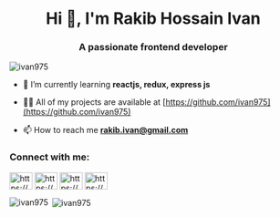 <h1 align="center">Hi 👋, I'm Rakib Hossain Ivan</h1>
<h3 align="center">A passionate frontend developer</h3>

<p align="left"> <img src="https://komarev.com/ghpvc/?username=ivan975&label=Profile%20views&color=0e75b6&style=flat" alt="ivan975" /> </p>

- 🌱 I’m currently learning **reactjs, redux, express js**

- 👨‍💻 All of my projects are available at [https://github.com/ivan975](https://github.com/ivan975)

- 📫 How to reach me **rakib.ivan@gmail.com**

<h3 align="left">Connect with me:</h3>
<p align="left">
<a href="https://codepen.io/https://codepen.io/1va9" target="blank"><img align="center" src="https://raw.githubusercontent.com/rahuldkjain/github-profile-readme-generator/master/src/images/icons/Social/codepen.svg" alt="https://codepen.io/1va9" height="30" width="40" /></a>
<a href="https://linkedin.com/in/https://www.linkedin.com/in/rakibivan/" target="blank"><img align="center" src="https://raw.githubusercontent.com/rahuldkjain/github-profile-readme-generator/master/src/images/icons/Social/linked-in-alt.svg" alt="https://www.linkedin.com/in/rakibivan/" height="30" width="40" /></a>
<a href="https://fb.com/https://www.facebook.com/rakib.ivan.5" target="blank"><img align="center" src="https://raw.githubusercontent.com/rahuldkjain/github-profile-readme-generator/master/src/images/icons/Social/facebook.svg" alt="https://www.facebook.com/rakib.ivan.5" height="30" width="40" /></a>
<a href="https://dribbble.com/https://dribbble.com/ivan975" target="blank"><img align="center" src="https://raw.githubusercontent.com/rahuldkjain/github-profile-readme-generator/master/src/images/icons/Social/dribbble.svg" alt="https://dribbble.com/ivan975" height="30" width="40" /></a>
</p>

<p><img align="left" src="https://github-readme-stats.vercel.app/api/top-langs?username=ivan975&show_icons=true&locale=en&layout=compact" alt="ivan975" /></p>

<p>&nbsp;<img align="center" src="https://github-readme-stats.vercel.app/api?username=ivan975&show_icons=true&locale=en" alt="ivan975" /></p>

